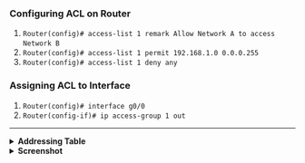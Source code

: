 ### **Configuring ACL on Router**
  1. `Router(config)# access-list 1 remark Allow Network A to access Network B`
  2. `Router(config)# access-list 1 permit 192.168.1.0 0.0.0.255`
  3. `Router(config)# access-list 1 deny any`

### **Assigning ACL to Interface**
  1. `Router(config)# interface g0/0`
  2. `Router(config-if)# ip access-group 1 out`

---

<details>
<summary><strong>Addressing Table</strong></summary>

| Device | Interface | IP Address   | Subnet Mask    | Default Gateway |
|--------|-----------|--------------|----------------|-----------------|
| R1     | G0/0      | 192.168.2.1  | 255.255.255.0  |                 |
| R1     | G0/1      | 192.168.1.1  | 255.255.255.0  |                 |
| R1     | G0/2      | 192.168.6.1  | 255.255.255.252|                 |
| R2     | G0/0      | 192.168.7.1  | 255.255.255.252|                 |
| R2     | G0/1      | 192.168.3.1  | 255.255.255.0  |                 |
| R2     | G0/2      | 192.168.6.2  | 255.255.255.252|                 |
| R2     | G0/2      | 192.168.7.2  | 255.255.255.252|                 |
| R3     | G0/1      | 192.168.4.1  | 255.255.255.0  |                 |
| R3     | G0/2      | 192.168.5.1  | 255.255.255.0  |                 |
| S1     | VLAN 1    | 192.168.1.2  | 255.255.255.0  | 192.168.1.1     |
| S2     | VLAN 1    | 192.168.2.2  | 255.255.255.0  | 192.168.2.1     |
| S3     | VLAN 1    | 192.168.3.2  | 255.255.255.0  | 192.168.3.1     |
| S4     | VLAN 1    | 192.168.4.2  | 255.255.255.0  | 192.168.4.1     |
| S5     | VLAN 1    | 192.168.5.2  | 255.255.255.0  | 192.168.5.1     |
| PC-0   | NIC       | 192.168.1.3  | 255.255.255.0  | 192.168.1.1     |
| PC-1   | NIC       | 192.168.1.4  | 255.255.255.0  | 192.168.1.1     |
| PC-2   | NIC       | 192.168.2.3  | 255.255.255.0  | 192.168.2.1     |
| PC-3   | NIC       | 192.168.2.4  | 255.255.255.0  | 192.168.2.1     |
| PC-4   | NIC       | 192.168.3.3  | 255.255.255.0  | 192.168.3.1     |
| PC-5   | NIC       | 192.168.3.4  | 255.255.255.0  | 192.168.3.1     |
| PC-6   | NIC       | 192.168.4.3  | 255.255.255.0  | 192.168.4.1     |
| PC-7   | NIC       | 192.168.4.4  | 255.255.255.0  | 192.168.4.1     |
| PC-8   | NIC       | 192.168.5.3  | 255.255.255.0  | 192.168.5.1     |
| PC-9   | NIC       | 192.168.5.4  | 255.255.255.0  | 192.168.5.1     |

</details>

<details>
<summary><strong>Screenshot</strong></summary>
<img src='./L11.png' /><br>
</details>
